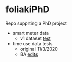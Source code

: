 # foliakiPhD
Repo supprting a PhD project

 * smart meter data
   * v1 dataset [test](tongaSmartMeterData.html)
 * time use data tests
   * original 11/3/2020
   * BA [edits](Weekdays-TUD-analysis_BA.html) 